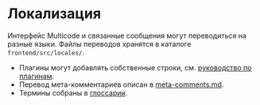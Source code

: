 # Локализация

Интерфейс Multicode и связанные сообщения могут переводиться на разные языки. Файлы переводов хранятся в каталоге `frontend/src/locales/`.

- Плагины могут добавлять собственные строки, см. [руководство по плагинам](plugin-guide.md).
- Перевод мета-комментариев описан в [meta-comments.md](meta-comments.md).
- Термины собраны в [глоссарии](glossary.md).
